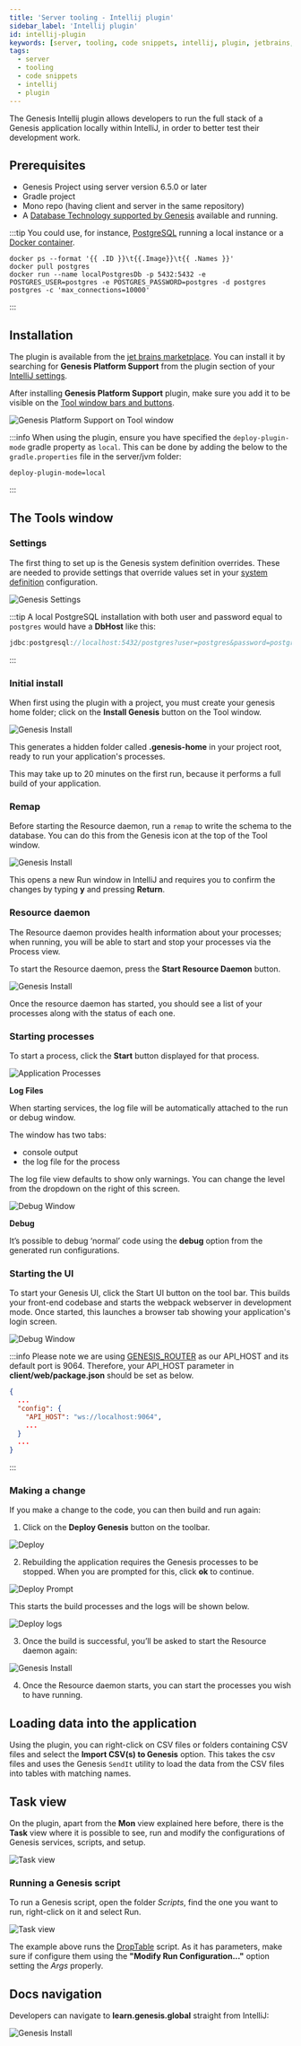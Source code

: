 ```yaml
---
title: 'Server tooling - Intellij plugin'
sidebar_label: 'Intellij plugin'
id: intellij-plugin
keywords: [server, tooling, code snippets, intellij, plugin, jetbrains, local]
tags:
  - server
  - tooling
  - code snippets
  - intellij
  - plugin  
---
```


The Genesis Intellij plugin allows developers to run the full stack of a Genesis application locally within IntelliJ, in order to better test their development work.

## Prerequisites

 - Genesis Project using server version 6.5.0 or later
 - Gradle project
 - Mono repo (having client and server in the same repository)
 - A [Database Technology supported by Genesis](../../../database/database-technology/overview/) available and running.

:::tip
You could use, for instance, [PostgreSQL](../../../database/database-technology/sql/#postgresql) running a local instance or a [Docker container](https://hub.docker.com/_/postgres).

```terminal
docker ps --format '{{ .ID }}\t{{.Image}}\t{{ .Names }}'
docker pull postgres
docker run --name localPostgresDb -p 5432:5432 -e POSTGRES_USER=postgres -e POSTGRES_PASSWORD=postgres -d postgres postgres -c 'max_connections=10000'
```
:::

## Installation

The plugin is available from the [jet brains marketplace](https://plugins.jetbrains.com/plugin/21131-genesis-platform-support). You can install it by searching for **Genesis Platform Support** from the plugin section of your [IntelliJ settings](https://www.jetbrains.com/help/idea/managing-plugins.html).

After installing **Genesis Platform Support** plugin, make sure you add it to be visible on the [Tool window bars and buttons](https://www.jetbrains.com/help/idea/tool-windows.html#bars_and_buttons).

![Genesis Platform Support on Tool window](/img/genesis-plugin-intellij-toolwindow.png)

:::info
When using the plugin, ensure you have specified the `deploy-plugin-mode` gradle property as `local`. This can be done by adding the below to the `gradle.properties` file in the server/jvm folder:

```
deploy-plugin-mode=local
```
:::

## The Tools window

### Settings

The first thing to set up is the Genesis system definition overrides. These are needed to provide settings that override values set in your [system definition](/server/configuring-runtime/system-definitions/) configuration.

![Genesis Settings](/img/intellij-settings.png)

:::tip
A local PostgreSQL installation with both user and password equal to `postgres` would have a **DbHost** like this:
```kotlin
jdbc:postgresql://localhost:5432/postgres?user=postgres&password=postgres
```
:::

### Initial install

When first using the plugin with a project, you must create your genesis home folder; click on the **Install Genesis** button on the Tool window.

![Genesis Install](/img/intellij-install.png)

This generates a hidden folder called **.genesis-home** in your project root, ready to run your application's processes.

This may take up to 20 minutes on the first run, because it performs a full build of your application.

### Remap

Before starting the Resource daemon, run a `remap` to write the schema to the database. You can do this from the Genesis icon at the top of the Tool window.

![Genesis Install](/img/intellij-remap.png)

This opens a new Run window in IntelliJ and requires you to confirm the changes by typing **y** and pressing **Return**. 

### Resource daemon

The Resource daemon provides health information about your processes; when running, you will be able to start and stop your processes via the Process view. 

To start the Resource daemon, press the **Start Resource Daemon** button. 

![Genesis Install](/img/intellij-daemon.png)

Once the resource daemon has started, you should see a list of your processes along with the status of each one.

### Starting processes

To start a process, click the **Start** button displayed for that process.

![Application Processes](/img/intellij-processes.png)

**Log Files**

When starting services, the log file will be automatically attached to the run or debug window.

The window has two tabs:

- console output
- the log file for the process

The log file view defaults to show only warnings. You can change the level from the dropdown on the right of this screen. 

![Debug Window](/img/intellij-debug.png)

**Debug**

It’s possible to debug ‘normal’ code using the **debug** option from the generated run configurations.

### Starting the UI

To start your Genesis UI, click the Start UI button on the tool bar. This builds your front-end codebase and starts the webpack webserver in development mode. 
Once started, this launches a browser tab showing your application's login screen.

![Debug Window](/img/intellij-ui.png)

:::info
Please note we are using [GENESIS_ROUTER](../../../server/configuring-runtime/genesis-router/) as our API_HOST and its default port is 9064. Therefore, your API_HOST parameter in **client/web/package.json** should be set as below.

```json {4}
{
  ...
  "config": {
    "API_HOST": "ws://localhost:9064",
    ...
  }
  ...
}
```
:::


### Making a change

If you make a change to the code, you can then build and run again:

1. Click on the **Deploy Genesis** button on the toolbar.

![Deploy](/img/intellij-deploy1.png)

2. Rebuilding the application requires the Genesis processes to be stopped. When you are prompted for this, click **ok** to continue. 


![Deploy Prompt](/img/intellij-deploy2.png)

This starts the build processes and the logs will be shown below.

![Deploy logs](/img/intellij-deploy3.png)

3. Once the build is successful, you’ll be asked to start the Resource daemon again:

![Genesis Install](/img/intellij-daemon.png)

4. Once the Resource daemon starts, you can start the processes you wish to have running.

## Loading data into the application

Using the plugin, you can right-click on CSV files or folders containing CSV files and select the **Import CSV(s) to Genesis** option.
This takes the csv files and uses the Genesis `SendIt` utility to load the data from the CSV files into tables with matching names.

## Task view

On the plugin, apart from the **Mon** view explained here before, there is the **Task** view where it is possible to see, run and modify the configurations of Genesis services, scripts, and setup.

![Task view](/img/genesis-plugin-task-view.png)

### Running a Genesis script

To run a Genesis script, open the folder *Scripts*, find the one you want to run, right-click on it and select Run.

![Task view](/img/genesis-plugin-task-view-droptable.png)

The example above runs the [DropTable](../../../operations/commands/server-commands/#droptable) script. As it has parameters, make sure if configure them using the **"Modify Run Configuration..."** option setting the *Args* properly.

## Docs navigation

Developers can navigate to **learn.genesis.global** straight from IntelliJ:

![Genesis Install](/img/intellij-docs.png)

